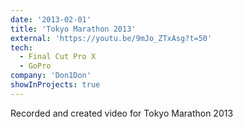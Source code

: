 ```yaml
---
date: '2013-02-01'
title: 'Tokyo Marathon 2013'
external: 'https://youtu.be/9mJo_ZTxAsg?t=50'
tech:
  - Final Cut Pro X
  - GoPro
company: 'Don1Don'
showInProjects: true
---
```


Recorded and created video for Tokyo Marathon 2013

